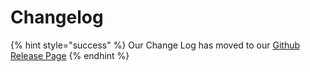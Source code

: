 # Changelog

{% hint style="success" %}
Our Change Log has moved to our [Github Release Page](https://github.com/appsmithorg/appsmith/releases)
{% endhint %}

